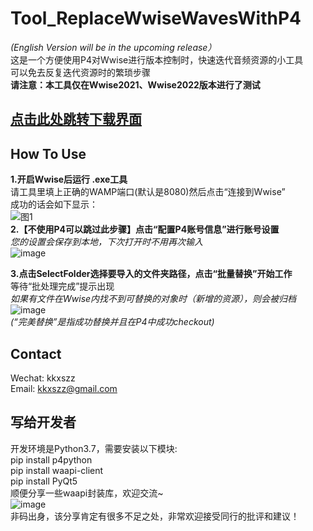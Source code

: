 # Tool_ReplaceWwiseWavesWithP4
*(English Version will be in the upcoming release）*  
这是一个方便使用P4对Wwise进行版本控制时，快速迭代音频资源的小工具  
可以免去反复迭代资源时的繁琐步骤  
**请注意：本工具仅在Wwise2021、Wwise2022版本进行了测试**

## [点击此处跳转下载界面](https://github.com/szz1031/Tool_ReplaceWwiseWavesWithP4/releases)

## How To Use  
**1.开启Wwise后运行 .exe工具**  
请工具里填上正确的WAMP端口(默认是8080)然后点击“连接到Wwise”   
成功的话会如下显示：  
![图1](https://user-images.githubusercontent.com/52338219/232001837-74939a9a-2270-419d-9c55-f1af6e014baa.png)  
**2.【不使用P4可以跳过此步骤】点击“配置P4账号信息”进行账号设置**  
*您的设置会保存到本地，下次打开时不用再次输入*   
![image](https://user-images.githubusercontent.com/52338219/232003095-8bd136cf-994e-4016-a8e5-a97fb1521f5c.png)  


**3.点击SelectFolder选择要导入的文件夹路径，点击“批量替换”开始工作**  
等待“批处理完成”提示出现  
*如果有文件在Wwise内找不到可替换的对象时（新增的资源），则会被归档*  
![image](https://user-images.githubusercontent.com/52338219/232007129-070b0331-401f-47c6-b411-1d1d836ef875.png)  
*(“完美替换”是指成功替换并且在P4中成功checkout)*


## Contact
Wechat: kkxszz  
Email: kkxszz@gmail.com  

## 写给开发者
开发环境是Python3.7，需要安装以下模块:  
pip install p4python  
pip install waapi-client  
pip install PyQt5  
顺便分享一些waapi封装库，欢迎交流~  
![image](https://user-images.githubusercontent.com/52338219/203762564-8c1877a2-3900-4f23-addb-ce5aa2cf8c29.png)  
非码出身，该分享肯定有很多不足之处，非常欢迎接受同行的批评和建议！  
